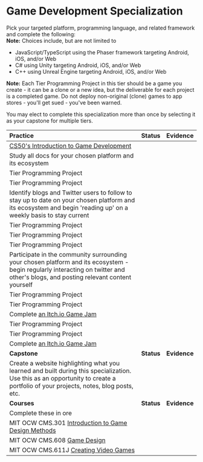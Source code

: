 # Game Development Specialization

Pick your targeted platform, programming language, and related framework and complete the following:  
**Note:** Choices include, but are not limited to

- JavaScript/TypeScript using the Phaser framework targeting Android, iOS, and/or Web
- C# using Unity targeting Android, iOS, and/or Web
- C++ using Unreal Engine targeting Android, iOS, and/or Web

**Note:** Each Tier Programming Project in this tier should be a game you create - it can be a clone or a new idea, but the deliverable for each project is a completed game. Do not deploy non-original (clone) games to app stores - you'll get sued - you've been warned.

You may elect to complete this specialization more than once by selecting it as your capstone for multiple tiers.

| **Practice**                                                                                                                                                                           | **Status** | **Evidence** |
| :------------------------------------------------------------------------------------------------------------------------------------------------------------------------------------- | :--------: | :----------: |
| [CS50's Introduction to Game Development](https://www.edx.org/course/cs50s-introduction-to-game-development)                                                                           |            |
| Study all docs for your chosen platform and its ecosystem                                                                                                                              |            |
| Tier Programming Project                                                                                                                                                               |            |
| Tier Programming Project                                                                                                                                                               |            |
| Identify blogs and Twitter users to follow to stay up to date on your chosen platform and its ecosystem and begin 'reading up' on a weekly basis to stay current                       |            |
| Tier Programming Project                                                                                                                                                               |            |
| Tier Programming Project                                                                                                                                                               |            |
| Tier Programming Project                                                                                                                                                               |            |
| Participate in the community surrounding your chosen platform and its ecosystem - begin regularly interacting on twitter and other's blogs, and posting relevant content yourself      |            |
| Tier Programming Project                                                                                                                                                               |            |
| Tier Programming Project                                                                                                                                                               |            |
| Complete [an Itch.io Game Jam](https://itch.io/jams)                                                                                                                                   |            |
| Tier Programming Project                                                                                                                                                               |            |
| Tier Programming Project                                                                                                                                                               |            |
| Complete [an Itch.io Game Jam](https://itch.io/jams)                                                                                                                                   |            |
| **Capstone**                                                                                                                                                                           | **Status** | **Evidence** |
| Create a website highlighting what you learned and built during this specialization. Use this as an opportunity to create a portfolio of your projects, notes, blog posts, etc.        |            |
| **Courses**                                                                                                                                                                            | **Status** | **Evidence** |
| Complete these in ore                                                                                                                                                                  |
| MIT OCW CMS.301 [Introduction to Game Design Methods](https://ocw.mit.edu/courses/comparative-media-studies-writing/cms-301-introduction-to-game-design-methods-spring-2016/index.htm) |            |
| MIT OCW CMS.608 [Game Design](https://ocw.mit.edu/courses/comparative-media-studies-writing/cms-608-game-design-spring-2014/index.htm)                                                 |            |
| MIT OCW CMS.611J [Creating Video Games](https://ocw.mit.edu/courses/comparative-media-studies-writing/cms-611j-creating-video-games-fall-2014/index.htm)                               |            |
